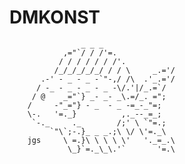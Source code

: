 DMKONST
=======

                    _ _ _
                ,="`/ / /'=.
               / / / / / / /'.
              /_/_/_/_/_/ / / \     _.='/
           .-' - _ - _ -`"-,/ /\  .'_.='/
          / -_ - _ - _ - _ -\/.'|/_.=`/
         / @    _="`} _- _- _\.=/_. =";
        /     -"_="} - _  - _ -=_-_"=;
        \-.   '=._}          ,._--_=_;
         `-._     ._        /;' \ `"=.;
             `"\`;-.}_ _ _.;\ \/ \'=._\
        jgs     \ =.}\ \ \ \ \'   '._=_.\
                 \_}`=._\_\.'`       '=.\
